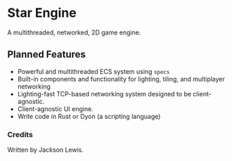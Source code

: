 # Star Engine

A multithreaded, networked, 2D game engine.

## Planned Features
- Powerful and multithreaded ECS system using `specs`
- Built-in components and functionality for lighting, tiling, and multiplayer networking
- Lighting-fast TCP-based networking system designed to be client-agnostic.
- Client-agnostic UI engine.
- Write code in Rust or Dyon (a scripting language)

### Credits
Written by Jackson Lewis.